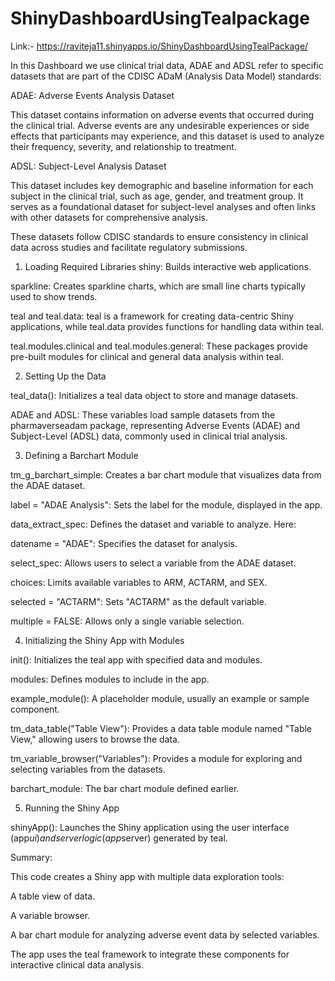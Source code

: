 # ShinyDashboardUsingTealpackage

Link:- https://raviteja11.shinyapps.io/ShinyDashboardUsingTealPackage/                                                          

In this Dashboard we use clinical trial data, ADAE and ADSL refer to specific datasets that are part of the CDISC ADaM (Analysis Data Model) standards:

ADAE: Adverse Events Analysis Dataset

This dataset contains information on adverse events that occurred during the clinical trial. Adverse events are any undesirable experiences or side effects that participants may experience, and this dataset is used to analyze their frequency, severity, and relationship to treatment.

ADSL: Subject-Level Analysis Dataset

This dataset includes key demographic and baseline information for each subject in the clinical trial, such as age, gender, and treatment group. It serves as a foundational dataset for subject-level analyses and often links with other datasets for comprehensive analysis.

These datasets follow CDISC standards to ensure consistency in clinical data across studies and facilitate regulatory submissions.

1. Loading Required Libraries
shiny: Builds interactive web applications.

sparkline: Creates sparkline charts, which are small line charts typically used to show trends.

teal and teal.data: teal is a framework for creating data-centric Shiny applications, while teal.data provides functions for handling data within teal.

teal.modules.clinical and teal.modules.general: These packages provide pre-built modules for clinical and general data analysis within teal.

2. Setting Up the Data
   
teal_data(): Initializes a teal data object to store and manage datasets.

ADAE and ADSL: These variables load sample datasets from the pharmaverseadam package, representing Adverse Events (ADAE) and Subject-Level (ADSL) data, commonly used in clinical trial analysis.

3. Defining a Barchart Module
   
tm_g_barchart_simple: Creates a bar chart module that visualizes data from the ADAE dataset.

label = "ADAE Analysis": Sets the label for the module, displayed in the app.

data_extract_spec: Defines the dataset and variable to analyze. Here:

datename = "ADAE": Specifies the dataset for analysis.

select_spec: Allows users to select a variable from the ADAE dataset.

choices: Limits available variables to ARM, ACTARM, and SEX.

selected = "ACTARM": Sets "ACTARM" as the default variable.

multiple = FALSE: Allows only a single variable selection.

4. Initializing the Shiny App with Modules

init(): Initializes the teal app with specified data and modules.

modules: Defines modules to include in the app.

example_module(): A placeholder module, usually an example or sample component.

tm_data_table("Table View"): Provides a data table module named "Table View," allowing users to browse the data.

tm_variable_browser("Variables"): Provides a module for exploring and selecting variables from the datasets.

barchart_module: The bar chart module defined earlier.

5. Running the Shiny App

shinyApp(): Launches the Shiny application using the user interface (app$ui) and server logic (app$server) generated by teal.

Summary:

This code creates a Shiny app with multiple data exploration tools:

A table view of data.

A variable browser.

A bar chart module for analyzing adverse event data by selected variables.

The app uses the teal framework to integrate these components for interactive clinical data analysis.
